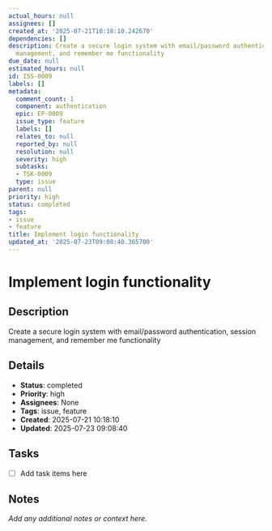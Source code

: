 ```yaml
---
actual_hours: null
assignees: []
created_at: '2025-07-21T10:18:10.242670'
dependencies: []
description: Create a secure login system with email/password authentication, session
  management, and remember me functionality
due_date: null
estimated_hours: null
id: ISS-0009
labels: []
metadata:
  comment_count: 1
  component: authentication
  epic: EP-0009
  issue_type: feature
  labels: []
  relates_to: null
  reported_by: null
  resolution: null
  severity: high
  subtasks:
  - TSK-0009
  type: issue
parent: null
priority: high
status: completed
tags:
- issue
- feature
title: Implement login functionality
updated_at: '2025-07-23T09:08:40.365700'
---
```


# Implement login functionality

## Description
Create a secure login system with email/password authentication, session management, and remember me functionality

## Details
- **Status**: completed
- **Priority**: high
- **Assignees**: None
- **Tags**: issue, feature
- **Created**: 2025-07-21 10:18:10
- **Updated**: 2025-07-23 09:08:40

## Tasks
- [ ] Add task items here

## Notes
_Add any additional notes or context here._
